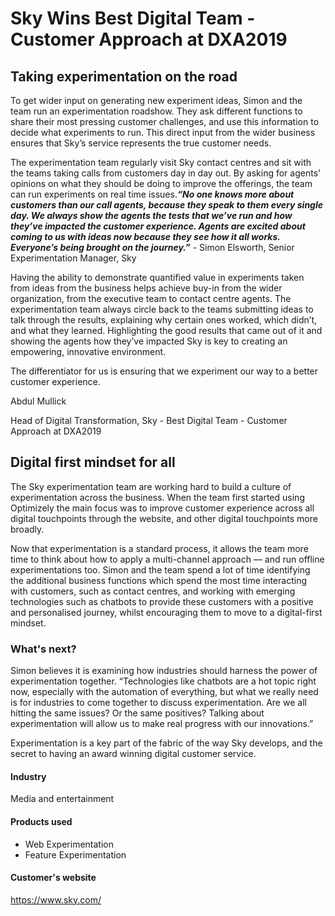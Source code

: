 # Sky Wins Best Digital Team - Customer Approach at DXA2019

## Taking experimentation on the road

To get wider input on generating new experiment ideas, Simon and the team run an
experimentation roadshow. They ask different functions to share their most
pressing customer challenges, and use this information to decide what
experiments to run. This direct input from the wider business ensures that Sky’s
service represents the true customer needs.

The experimentation team regularly visit Sky contact centres and sit with the
teams taking calls from customers day in day out. By asking for agents' opinions
on what they should be doing to improve the offerings, the team can run
experiments on real time issues._**“No one knows more about customers than our
call agents, because they speak to them every single day. We always show the
agents the tests that we’ve run and how they’ve impacted the customer
experience. Agents are excited about coming to us with ideas now because they
see how it all works. Everyone’s being brought on the journey.”**_ - Simon
Elsworth, Senior Experimentation Manager, Sky

Having the ability to demonstrate quantified value in experiments taken from
ideas from the business helps achieve buy-in from the wider organization, from
the executive team to contact centre agents. The experimentation team always
circle back to the teams submitting ideas to talk through the results,
explaining why certain ones worked, which didn’t, and what they learned.
Highlighting the good results that came out of it and showing the agents how
they’ve impacted Sky is key to creating an empowering, innovative environment.

The differentiator for us is ensuring that we experiment our way to a better
customer experience.

Abdul Mullick

Head of Digital Transformation, Sky - Best Digital Team - Customer Approach at
DXA2019

## Digital first mindset for all

The Sky experimentation team are working hard to build a culture of
experimentation across the business. When the team first started using
Optimizely the main focus was to improve customer experience across all digital
touchpoints through the website, and other digital touchpoints more broadly.

Now that experimentation is a standard process, it allows the team more time to
think about how to apply a multi-channel approach — and run offline
experimentations too. Simon and the team spend a lot of time identifying the
additional business functions which spend the most time interacting with
customers, such as contact centres, and working with emerging technologies such
as chatbots to provide these customers with a positive and personalised journey,
whilst encouraging them to move to a digital-first mindset.

### What's next?

Simon believes it is examining how industries should harness the power of
experimentation together. “Technologies like chatbots are a hot topic right now,
especially with the automation of everything, but what we really need is for
industries to come together to discuss experimentation. Are we all hitting the
same issues? Or the same positives? Talking about experimentation will allow us
to make real progress with our innovations.”

Experimentation is a key part of the fabric of the way Sky develops, and the
secret to having an award winning digital customer service.

#### Industry

Media and entertainment

#### Products used

- Web Experimentation
- Feature Experimentation

#### Customer's website

https://www.sky.com/
